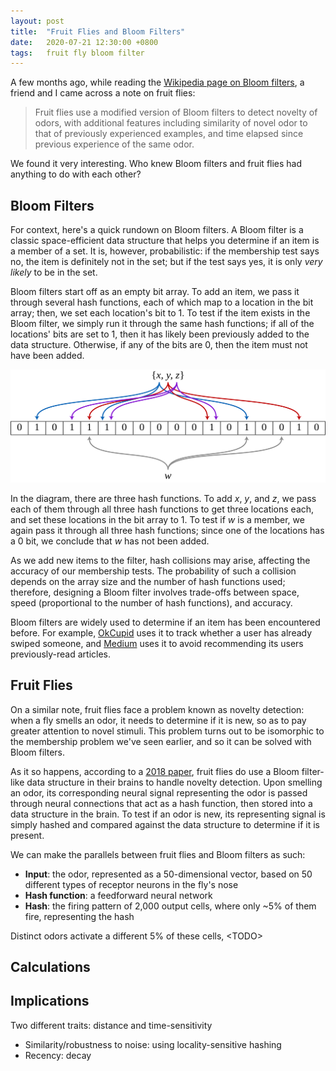 ```yaml
---
layout: post
title:  "Fruit Flies and Bloom Filters"
date:   2020-07-21 12:30:00 +0800
tags:   fruit fly bloom filter
---
```


A few months ago, while reading the [Wikipedia page on Bloom filters][wikipedia-bloom-filter], a friend and I came across a note on fruit flies:

> Fruit flies use a modified version of Bloom filters to detect novelty of odors, with additional features including similarity of novel odor to that of previously experienced examples, and time elapsed since previous experience of the same odor.


We found it very interesting. Who knew Bloom filters and fruit flies had anything to do with each other?

## Bloom Filters

For context, here's a quick rundown on Bloom filters. A Bloom filter is a classic space-efficient data structure that helps you determine if an item is a member of a set. It is, however, probabilistic: if the membership test says no, the item is definitely not in the set; but if the test says yes, it is only _very likely_ to be in the set.

Bloom filters start off as an empty bit array. To add an item, we pass it through several hash functions, each of which map to a location in the bit array; then, we set each location's bit to 1. To test if the item exists in the Bloom filter, we simply run it through the same hash functions; if all of the locations' bits are set to 1, then it has likely been previously added to the data structure. Otherwise, if any of the bits are 0, then the item must not have been added.

![Bloom filter data structure][bloom-filter-data-structure]

In the diagram, there are three hash functions. To add _x_, _y_, and _z_, we pass each of them through all three hash functions to get three locations each, and set these locations in the bit array to 1. To test if _w_ is a member, we again pass it through all three hash functions; since one of the locations has a 0 bit, we conclude that _w_ has not been added.

As we add new items to the filter, hash collisions may arise, affecting the accuracy of our membership tests. The probability of such a collision depends on the array size and the number of hash functions used; therefore, designing a Bloom filter involves trade-offs between space, speed (proportional to the number of hash functions), and accuracy.

Bloom filters are widely used to determine if an item has been encountered before. For example, [OkCupid][okcupid-bloom-filter] uses it to track whether a user has already swiped someone, and [Medium][medium-bloom-filter] uses it to avoid recommending its users previously-read articles.

## Fruit Flies

On a similar note, fruit flies face a problem known as novelty detection: when a fly smells an odor, it needs to determine if it is new, so as to pay greater attention to novel stimuli. This problem turns out to be isomorphic to the membership problem we've seen earlier, and so it can be solved with Bloom filters.

As it so happens, according to a [2018 paper][fruit-fly-paper], fruit flies do use a Bloom filter-like data structure in their brains to handle novelty detection. Upon smelling an odor, its corresponding neural signal representing the odor is passed through neural connections that act as a hash function, then stored into a data structure in the brain. To test if an odor is new, its representing signal is simply hashed and compared against the data structure to determine if it is present.

We can make the parallels between fruit flies and Bloom filters as such:
- __Input__: the odor, represented as a 50-dimensional vector, based on 50 different types of receptor neurons in the fly's nose
- __Hash function__: a feedforward neural network
- __Hash__: the firing pattern of 2,000 output cells, where only ~5% of them fire, representing the hash

Distinct odors activate a different 5% of these cells, \<TODO\>

## Calculations


## Implications

Two different traits: distance and time-sensitivity
- Similarity/robustness to noise: using locality-sensitive hashing
- Recency: decay


[medium-bloom-filter]: https://blog.medium.com/what-are-bloom-filters-1ec2a50c68ff
[okcupid-bloom-filter]: https://tech.okcupid.com/swiping-right-on-bloom-filters/
[wikipedia-bloom-filter]: https://en.wikipedia.org/wiki/Bloom_filter
[fruit-fly-paper]: https://www.ncbi.nlm.nih.gov/pmc/articles/PMC6304992/
[locality-sensitive-bloom-filter-paper]: https://ieeexplore.ieee.org/abstract/document/5928322
[bloom-filter-data-structure]: /assets/images/fruit-fly-bloom-filter-data-structure.png
